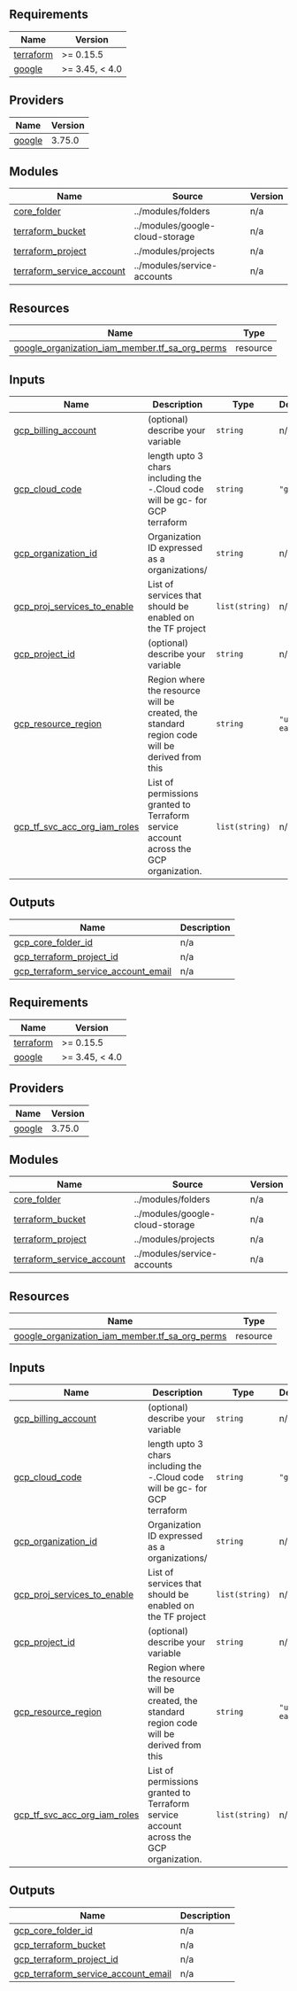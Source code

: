 ## Requirements

| Name | Version |
|------|---------|
| <a name="requirement_terraform"></a> [terraform](#requirement\_terraform) | >= 0.15.5 |
| <a name="requirement_google"></a> [google](#requirement\_google) | >= 3.45, < 4.0 |

## Providers

| Name | Version |
|------|---------|
| <a name="provider_google"></a> [google](#provider\_google) | 3.75.0 |

## Modules

| Name | Source | Version |
|------|--------|---------|
| <a name="module_core_folder"></a> [core\_folder](#module\_core\_folder) | ../modules/folders | n/a |
| <a name="module_terraform_bucket"></a> [terraform\_bucket](#module\_terraform\_bucket) | ../modules/google-cloud-storage | n/a |
| <a name="module_terraform_project"></a> [terraform\_project](#module\_terraform\_project) | ../modules/projects | n/a |
| <a name="module_terraform_service_account"></a> [terraform\_service\_account](#module\_terraform\_service\_account) | ../modules/service-accounts | n/a |

## Resources

| Name | Type |
|------|------|
| [google_organization_iam_member.tf_sa_org_perms](https://registry.terraform.io/providers/hashicorp/google/latest/docs/resources/organization_iam_member) | resource |

## Inputs

| Name | Description | Type | Default | Required |
|------|-------------|------|---------|:--------:|
| <a name="input_gcp_billing_account"></a> [gcp\_billing\_account](#input\_gcp\_billing\_account) | (optional) describe your variable | `string` | n/a | yes |
| <a name="input_gcp_cloud_code"></a> [gcp\_cloud\_code](#input\_gcp\_cloud\_code) | length upto 3 chars including the -.Cloud code will be gc- for GCP terraform | `string` | `"gc-"` | no |
| <a name="input_gcp_organization_id"></a> [gcp\_organization\_id](#input\_gcp\_organization\_id) | Organization ID expressed as a organizations/<org id> | `string` | n/a | yes |
| <a name="input_gcp_proj_services_to_enable"></a> [gcp\_proj\_services\_to\_enable](#input\_gcp\_proj\_services\_to\_enable) | List of services that should be enabled on the TF project | `list(string)` | n/a | yes |
| <a name="input_gcp_project_id"></a> [gcp\_project\_id](#input\_gcp\_project\_id) | (optional) describe your variable | `string` | n/a | yes |
| <a name="input_gcp_resource_region"></a> [gcp\_resource\_region](#input\_gcp\_resource\_region) | Region where the resource will be created, the standard region code will be derived from this | `string` | `"us-east4"` | no |
| <a name="input_gcp_tf_svc_acc_org_iam_roles"></a> [gcp\_tf\_svc\_acc\_org\_iam\_roles](#input\_gcp\_tf\_svc\_acc\_org\_iam\_roles) | List of permissions granted to Terraform service account across the GCP organization. | `list(string)` | n/a | yes |

## Outputs

| Name | Description |
|------|-------------|
| <a name="output_gcp_core_folder_id"></a> [gcp\_core\_folder\_id](#output\_gcp\_core\_folder\_id) | n/a |
| <a name="output_gcp_terraform_project_id"></a> [gcp\_terraform\_project\_id](#output\_gcp\_terraform\_project\_id) | n/a |
| <a name="output_gcp_terraform_service_account_email"></a> [gcp\_terraform\_service\_account\_email](#output\_gcp\_terraform\_service\_account\_email) | n/a |
<!-- BEGIN_TF_DOCS -->
## Requirements

| Name | Version |
|------|---------|
| <a name="requirement_terraform"></a> [terraform](#requirement\_terraform) | >= 0.15.5 |
| <a name="requirement_google"></a> [google](#requirement\_google) | >= 3.45, < 4.0 |

## Providers

| Name | Version |
|------|---------|
| <a name="provider_google"></a> [google](#provider\_google) | 3.75.0 |

## Modules

| Name | Source | Version |
|------|--------|---------|
| <a name="module_core_folder"></a> [core\_folder](#module\_core\_folder) | ../modules/folders | n/a |
| <a name="module_terraform_bucket"></a> [terraform\_bucket](#module\_terraform\_bucket) | ../modules/google-cloud-storage | n/a |
| <a name="module_terraform_project"></a> [terraform\_project](#module\_terraform\_project) | ../modules/projects | n/a |
| <a name="module_terraform_service_account"></a> [terraform\_service\_account](#module\_terraform\_service\_account) | ../modules/service-accounts | n/a |

## Resources

| Name | Type |
|------|------|
| [google_organization_iam_member.tf_sa_org_perms](https://registry.terraform.io/providers/hashicorp/google/latest/docs/resources/organization_iam_member) | resource |

## Inputs

| Name | Description | Type | Default | Required |
|------|-------------|------|---------|:--------:|
| <a name="input_gcp_billing_account"></a> [gcp\_billing\_account](#input\_gcp\_billing\_account) | (optional) describe your variable | `string` | n/a | yes |
| <a name="input_gcp_cloud_code"></a> [gcp\_cloud\_code](#input\_gcp\_cloud\_code) | length upto 3 chars including the -.Cloud code will be gc- for GCP terraform | `string` | `"gc-"` | no |
| <a name="input_gcp_organization_id"></a> [gcp\_organization\_id](#input\_gcp\_organization\_id) | Organization ID expressed as a organizations/<org id> | `string` | n/a | yes |
| <a name="input_gcp_proj_services_to_enable"></a> [gcp\_proj\_services\_to\_enable](#input\_gcp\_proj\_services\_to\_enable) | List of services that should be enabled on the TF project | `list(string)` | n/a | yes |
| <a name="input_gcp_project_id"></a> [gcp\_project\_id](#input\_gcp\_project\_id) | (optional) describe your variable | `string` | n/a | yes |
| <a name="input_gcp_resource_region"></a> [gcp\_resource\_region](#input\_gcp\_resource\_region) | Region where the resource will be created, the standard region code will be derived from this | `string` | `"us-east4"` | no |
| <a name="input_gcp_tf_svc_acc_org_iam_roles"></a> [gcp\_tf\_svc\_acc\_org\_iam\_roles](#input\_gcp\_tf\_svc\_acc\_org\_iam\_roles) | List of permissions granted to Terraform service account across the GCP organization. | `list(string)` | n/a | yes |

## Outputs

| Name | Description |
|------|-------------|
| <a name="output_gcp_core_folder_id"></a> [gcp\_core\_folder\_id](#output\_gcp\_core\_folder\_id) | n/a |
| <a name="output_gcp_terraform_bucket"></a> [gcp\_terraform\_bucket](#output\_gcp\_terraform\_bucket) | n/a |
| <a name="output_gcp_terraform_project_id"></a> [gcp\_terraform\_project\_id](#output\_gcp\_terraform\_project\_id) | n/a |
| <a name="output_gcp_terraform_service_account_email"></a> [gcp\_terraform\_service\_account\_email](#output\_gcp\_terraform\_service\_account\_email) | n/a |
<!-- END_TF_DOCS -->